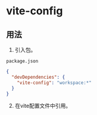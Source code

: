 # vite-config

## 用法

1. 引入包。

`package.json`

```json
{
  "devDependencies": {
    "vite-config": "workspace:*"
  }
}
```

2. 在vite配置文件中引用。
